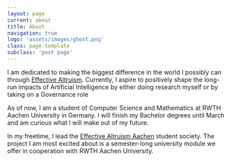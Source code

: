 ```yaml
---
layout: page
current: about
title: About
navigation: true
logo: 'assets/images/ghost.png'
class: page-template
subclass: 'post page'
---
```

I am dedicated to making the biggest difference in the world I possibly can through [Effective Altruism](https://www.effectivealtruism.org/articles/introduction-to-effective-altruism/).
Currently, I aspire to positively shape the long-run impacts of Artificial Intelligence by either doing research myself
or by taking on a Governance role

As of now, I am a student of Computer Science and Mathematics at RWTH Aachen University in Germany. 
I will finish my Bachelor degrees until March and am curious what I will make out of my future.

In my freetime, I lead the [Effective Altruism Aachen](https://ea-aachen.org) student society. 
The project I am most excited about is a semester-long university module we offer in cooperation with RWTH Aachen University.
